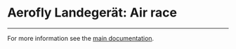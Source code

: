 # Aerofly Landegerät: Air race

---

For more information see the [main documentation](../README.md).
